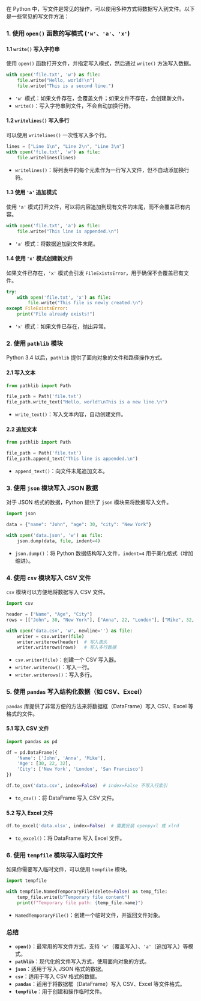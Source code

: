 在 Python 中，写文件是常见的操作，可以使用多种方式将数据写入到文件。以下是一些常见的写文件方法：

### 1. 使用 `open()` 函数的写模式 (`'w'`、`'a'`、`'x'`)

#### 1.1 `write()` 写入字符串

使用 `open()` 函数打开文件，并指定写入模式，然后通过 `write()` 方法写入数据。

```python
with open('file.txt', 'w') as file:
    file.write("Hello, world!\n")
    file.write("This is a second line.")
```
- `'w'` 模式：如果文件存在，会覆盖文件；如果文件不存在，会创建新文件。
- `write()`：写入字符串到文件，不会自动加换行符。

#### 1.2 `writelines()` 写入多行

可以使用 `writelines()` 一次性写入多个行。

```python
lines = ["Line 1\n", "Line 2\n", "Line 3\n"]
with open('file.txt', 'w') as file:
    file.writelines(lines)
```
- `writelines()`：将列表中的每个元素作为一行写入文件，但不自动添加换行符。

#### 1.3 使用 `'a'` 追加模式

使用 `'a'` 模式打开文件，可以将内容追加到现有文件的末尾，而不会覆盖已有内容。

```python
with open('file.txt', 'a') as file:
    file.write("This line is appended.\n")
```
- `'a'` 模式：将数据追加到文件末尾。

#### 1.4 使用 `'x'` 模式创建新文件

如果文件已存在，`'x'` 模式会引发 `FileExistsError`，用于确保不会覆盖已有文件。

```python
try:
    with open('file.txt', 'x') as file:
        file.write("This file is newly created.\n")
except FileExistsError:
    print("File already exists!")
```
- `'x'` 模式：如果文件已存在，抛出异常。

### 2. 使用 `pathlib` 模块

Python 3.4 以后，`pathlib` 提供了面向对象的文件和路径操作方式。

#### 2.1 写入文本

```python
from pathlib import Path

file_path = Path('file.txt')
file_path.write_text("Hello, world!\nThis is a new line.\n")
```
- `write_text()`：写入文本内容，自动创建文件。

#### 2.2 追加文本

```python
from pathlib import Path

file_path = Path('file.txt')
file_path.append_text("This line is appended.\n")
```
- `append_text()`：向文件末尾追加文本。

### 3. 使用 `json` 模块写入 JSON 数据

对于 JSON 格式的数据，Python 提供了 `json` 模块来将数据写入文件。

```python
import json

data = {"name": "John", "age": 30, "city": "New York"}

with open('data.json', 'w') as file:
    json.dump(data, file, indent=4)
```
- `json.dump()`：将 Python 数据结构写入文件，`indent=4` 用于美化格式（增加缩进）。

### 4. 使用 `csv` 模块写入 CSV 文件

`csv` 模块可以方便地将数据写入 CSV 文件。

```python
import csv

header = ["Name", "Age", "City"]
rows = [["John", 30, "New York"], ["Anna", 22, "London"], ["Mike", 32, "San Francisco"]]

with open('data.csv', 'w', newline='') as file:
    writer = csv.writer(file)
    writer.writerow(header)  # 写入表头
    writer.writerows(rows)   # 写入多行数据
```
- `csv.writer(file)`：创建一个 CSV 写入器。
- `writer.writerow()`：写入一行。
- `writer.writerows()`：写入多行。

### 5. 使用 `pandas` 写入结构化数据（如 CSV、Excel）

`pandas` 库提供了非常方便的方法来将数据框（DataFrame）写入 CSV、Excel 等格式的文件。

#### 5.1 写入 CSV 文件

```python
import pandas as pd

df = pd.DataFrame({
    'Name': ['John', 'Anna', 'Mike'],
    'Age': [30, 22, 32],
    'City': ['New York', 'London', 'San Francisco']
})

df.to_csv('data.csv', index=False)  # index=False 不写入行索引
```
- `to_csv()`：将 DataFrame 写入 CSV 文件。

#### 5.2 写入 Excel 文件

```python
df.to_excel('data.xlsx', index=False)  # 需要安装 openpyxl 或 xlrd
```
- `to_excel()`：将 DataFrame 写入 Excel 文件。

### 6. 使用 `tempfile` 模块写入临时文件

如果你需要写入临时文件，可以使用 `tempfile` 模块。

```python
import tempfile

with tempfile.NamedTemporaryFile(delete=False) as temp_file:
    temp_file.write(b"Temporary file content")
    print(f"Temporary file path: {temp_file.name}")
```
- `NamedTemporaryFile()`：创建一个临时文件，并返回文件对象。

### 总结

- **`open()`**：最常用的写文件方式，支持 `'w'`（覆盖写入）、`'a'`（追加写入）等模式。
- **`pathlib`**：现代化的文件写入方式，使用面向对象的方式。
- **`json`**：适用于写入 JSON 格式的数据。
- **`csv`**：适用于写入 CSV 格式的数据。
- **`pandas`**：适用于将数据框（DataFrame）写入 CSV、Excel 等文件格式。
- **`tempfile`**：用于创建和操作临时文件。